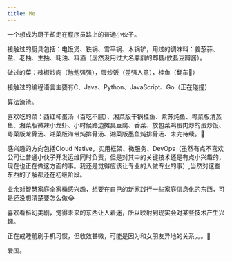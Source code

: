 ```yaml
---
title: Me
---
```


一个想成为厨子却走在程序员路上的普通小伙子。

接触过的厨具包括：电饭煲、铁锅、雪平锅、木锅铲，用过的调味料：姜葱蒜、盐、老抽、生抽、耗油、料酒（居然没用过大名鼎鼎的郫县/攸县豆瓣酱）。

做过的菜：辣椒炒肉（勉勉强强），蛋炒饭（差强人意），桂鱼（翻车🙈）

接触过的编程语言主要有C、Java、Python、JavaScript、Go（正在碰撞）

算法渣渣。

喜欢吃的菜：西红柿蛋汤（百吃不腻）、湘菜版干锅桂鱼、紫苏炖鱼、粤菜版清蒸鱼、湘菜版微辣小龙虾、小时候路边摊臭豆腐、香菜、放包菜鸡蛋肉炒的蛋炒饭、粤菜版龙骨汤、湘菜版海带炖排骨汤、湘菜版墨鱼炖排骨汤、未完待续。🤣

感兴趣的方向包括Cloud Native，实用框架、微服务、DevOps（虽然有点不喜欢公司让普通小伙子开发运维同时负责，但是对其中的关键技术还是有点小兴趣的，现在也正在做这方面的事。我还是觉得应该让专业的人做专业的事）,当然对这些东西的了解都还在初级阶段。

业余对智慧家庭全家桶感兴趣，想要在自己的新家践行一些家庭信息化的东西，可是还没想清楚要怎么做😂

喜欢看科幻美剧，觉得未来的东西让人着迷，所以映射到现实会对某些技术产生兴趣。

正在戒睡前刷手机习惯，但收效甚微，可能是因为和女朋友异地的关系。。。🗽

爱国。
